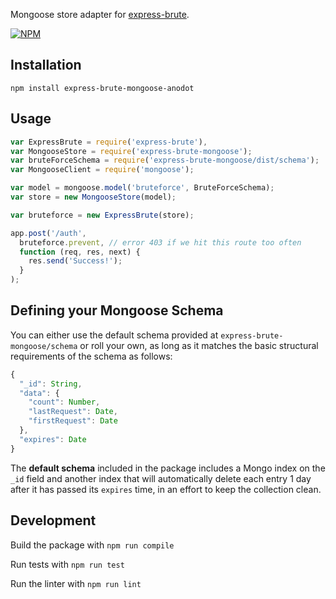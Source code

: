 Mongoose store adapter for [express-brute](https://github.com/AdamPflug/express-brute).

[![NPM](https://nodei.co/npm/express-brute-mongoose.png?compact=true)](https://npmjs.org/package/express-brute-mongoose)

## Installation

~~~
npm install express-brute-mongoose-anodot
~~~

## Usage

~~~javascript
var ExpressBrute = require('express-brute'),
var MongooseStore = require('express-brute-mongoose');
var bruteForceSchema = require('express-brute-mongoose/dist/schema');
var MongooseClient = require('mongoose');

var model = mongoose.model('bruteforce', BruteForceSchema);
var store = new MongooseStore(model);

var bruteforce = new ExpressBrute(store);

app.post('/auth',
  bruteforce.prevent, // error 403 if we hit this route too often
  function (req, res, next) {
    res.send('Success!');
  }
);
~~~

## Defining your Mongoose Schema

You can either use the default schema provided at `express-brute-mongoose/schema` or roll your own, as long as it matches the basic structural requirements of the schema as follows:

~~~javascript
{
  "_id": String,
  "data": {
    "count": Number,
    "lastRequest": Date,
    "firstRequest": Date
  },
  "expires": Date
}
~~~

The **default schema** included in the package includes a Mongo index on the `_id` field and another index that will automatically delete each entry 1 day after it has passed its `expires` time, in an effort to keep the collection clean.

## Development

Build the package with
`npm run compile`

Run tests with
`npm run test`

Run the linter with
`npm run lint`
